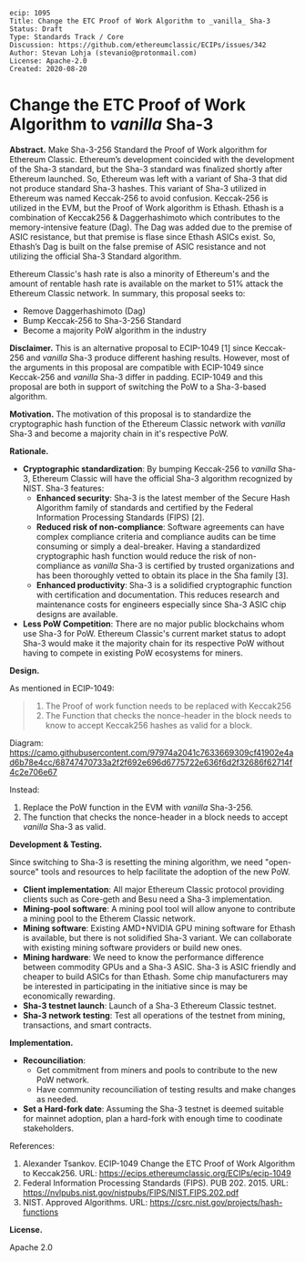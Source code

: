 ```
ecip: 1095
Title: Change the ETC Proof of Work Algorithm to _vanilla_ Sha-3
Status: Draft
Type: Standards Track / Core
Discussion: https://github.com/ethereumclassic/ECIPs/issues/342
Author: Stevan Lohja (stevanio@protonmail.com)
License: Apache-2.0
Created: 2020-08-20
```

# Change the ETC Proof of Work Algorithm to _vanilla_ Sha-3

__Abstract.__ Make Sha-3-256 Standard the Proof of Work algorithm for Ethereum Classic. Ethereum’s development coincided with the development of the Sha-3 standard, but the Sha-3 standard was finalized shortly after Ethereum launched. So, Ethereum was left with a variant of Sha-3 that did not produce standard Sha-3 hashes. This variant of Sha-3 utilized in Ethereum was named Keccak-256 to avoid confusion. Keccak-256 is utilized in the EVM, but the Proof of Work algorithm is Ethash. Ethash is a combination of Keccak256 & Daggerhashimoto which contributes to the memory-intensive feature (Dag). The Dag was added due to the premise of ASIC resistance, but that premise is flase since Ethash ASICs exist. So, Ethash’s Dag is built on the false premise of ASIC resistance and not utilizing the official Sha-3 Standard algorithm.

Ethereum Classic's hash rate is also a minority of Ethereum's and the amount of rentable hash rate is available on the market to 51% attack the Ethereum Classic network. In summary, this proposal seeks to:

- Remove Daggerhashimoto (Dag)
- Bump Keccak-256 to Sha-3-256 Standard
- Become a majority PoW algorithm in the industry

__Disclaimer.__ This is an alternative proposal to ECIP-1049 [1] since Keccak-256 and _vanilla_ Sha-3 produce different hashing results. However, most of the arguments in this proposal are compatible with ECIP-1049 since Keccak-256 and _vanilla_ Sha-3 differ in padding. ECIP-1049 and this proposal are both in support of switching the PoW to a Sha-3-based algorithm.

__Motivation.__ The motivation of this proposal is to standardize the cryptographic hash function of the Ethereum Classic network with _vanilla_ Sha-3 and become a majority chain in it's respective PoW.

__Rationale.__ 

- __Cryptographic standardization__: By bumping Keccak-256 to _vanilla_ Sha-3, Ethereum Classic will have the official Sha-3 algorithm recognized by NIST. Sha-3 features:
  - __Enhanced security__: Sha-3 is the latest member of the Secure Hash Algorithm family of standards and certified by the Federal Information Processing Standards (FIPS) [2].
  - __Reduced risk of non-compliance__: Software agreements can have complex compliance criteria and compliance audits can be time consuming or simply a deal-breaker. Having a standardized cryptographic hash function would reduce the risk of non-compliance as _vanilla_ Sha-3 is certified by trusted organizations and has been thoroughly vetted to obtain its place in the Sha family [3].
  - __Enhanced productivity__: Sha-3 is a solidified cryptographic function with certification and documentation. This reduces research and maintenance costs for engineers especially since Sha-3 ASIC chip designs are available.
- __Less PoW Competition__: There are no major public blockchains whom use Sha-3 for PoW. Ethereum Classic's current market status to adopt Sha-3 would make it the majority chain for its respective PoW without having to compete in existing PoW ecosystems for miners.

__Design.__

As mentioned in ECIP-1049:

> 1. The Proof of work function needs to be replaced with Keccak256
> 2. The Function that checks the nonce-header in the block needs to know to accept Keccak256 hashes as valid for a block.

Diagram: https://camo.githubusercontent.com/97974a2041c7633669309cf41902e4ad6b78e4cc/68747470733a2f2f692e696d6775722e636f6d2f32686f62714f4c2e706e67

Instead: 

1. Replace the PoW function in the EVM with _vanilla_ Sha-3-256.
2. The function that checks the nonce-header in a block needs to accept _vanilla_ Sha-3 as valid.

__Development & Testing.__

Since switching to Sha-3 is resetting the mining algorithm, we need "open-source" tools and resources to help facilitate the adoption of the new PoW.

- __Client implementation__: All major Ethereum Classic protocol providing clients such as Core-geth and Besu need a Sha-3 implementation.
- __Mining-pool software__: A mining pool tool will allow anyone to contribute a mining pool to the Etherem Classic network.
- __Mining software__: Existing AMD+NVIDIA GPU mining software for Ethash is available, but there is not solidified Sha-3 variant. We can collaborate with existing mining software providers or build new ones.
- __Mining hardware__: We need to know the performance difference between commodity GPUs and a Sha-3 ASIC. Sha-3 is ASIC friendly and cheaper to build ASICs for than Ethash. Some chip manufacturers may be interested in participating in the initiative since is may be economically rewarding.
- __Sha-3 testnet launch__: Launch of a Sha-3 Ethereum Classic testnet.
- __Sha-3 network testing__: Test all operations of the testnet from mining, transactions, and smart contracts.

__Implementation.__

- __Recounciliation__: 
  - Get commitment from miners and pools to contribute to the new PoW network.
  - Have community recounciliation of testing results and make changes as needed.
- __Set a Hard-fork date__: Assuming the Sha-3 testnet is deemed suitable for mainnet adoption, plan a hard-fork with enough time to coodinate stakeholders.

References:
1. Alexander Tsankov. ECIP-1049 Change the ETC Proof of Work Algorithm to Keccak256. URL: https://ecips.ethereumclassic.org/ECIPs/ecip-1049
2. Federal Information Processing Standards (FIPS). PUB 202. 2015. URL: https://nvlpubs.nist.gov/nistpubs/FIPS/NIST.FIPS.202.pdf 
3. NIST. Approved Algorithms. URL: https://csrc.nist.gov/projects/hash-functions

__License.__

Apache 2.0
